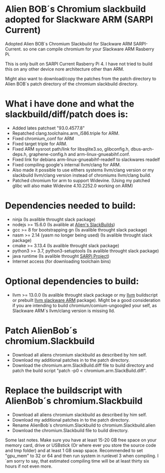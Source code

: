 # Alien BOB´s Chromium slackbuild adopted for Slackware ARM (SARPI Current)
Adopted Alien BOB´s Chromium Slackbuild for Slackware ARM SARPI-Current.
so one can compile chromium for your Slackware ARM Rasberry Pi.

This is only built on SARPI Current Rasberry Pi 4.
I have not tried to build this on any other device nore architecture other than ARM.

Might also want to download/copy the patches from the patch directory to Alien BOB´s patch directory of the chromium slackbuild directory.

# What i have done and what the slackbuild/diff/patch does is:
* Added lates patchset "93.0.4577.8"
* Repatched clang.toolchains.arm_i586.triple for ARM.
* Fixed chromium_conf for ARM
* Fixed target triple for ARM.
* Fixed ARM sysroot path/link for libsqlite3.so, glibconfig.h,
dbus-arch-deps.h, graphene-config.h and arm-linux-gnueabihf.conf.
* Fixed link for debians arm-linux-gnueabihf-readelf to slackwares readelf
* Fixed compiling google's internal llvm/clang for ARM.
* Also made it possible to use eithers systems llvm/clang version or my slackbuild llvm/clang version instead of chromiums llvm/clang build.
* Patched chromium for arm to support Widevine. (Using my patched glibc will also make Widevine 4.10.2252.0 working on ARM)

# Dependencies needed to build:
* ninja (Is avalible throught slack package)
* nodejs >= 15.6.0 (Is avalible at [Alien's SlackBuilds](http://www.slackware.com/~alien/slackbuilds/nodejs/build/))
* gcc >= 8 for bootstrapping gn (Is avalible throught slack package)
* nasm >= 2.14 (yasm no longer being used) (Is avalible throught slack package)
* cmake >= 3.13.4 (Is avalible throught slack package)
* python3 >= 3.7, python3-setuptools (Is avalible throught slack package)
* java runtime (Is avalible throught [SARPi Project](https://sarpi.penthux.net/index.php?p=rpiarmcurrentpkgs))
* Internet access (for downloading toolchain bins)

# Optional dependencies to build:
* llvm >= 13.0.0 (Is avalible throught slack package or my [llvm](https://github.com/mostman/Slackbuilds/tree/main/llvm) buildscript or prebuilt [llvm slackware ARM](https://github.com/mostman/Slackbuilds/releases/tag/13.0.0) package).
Might be a good consideration if you are intending to build chromium/comium-ungoogled your self, as Slackware ARM´s llvm/clang version is missing lld.

# Patch AlienBob´s chromium.Slackbuild
* Download all aliens chromium slackbuild as described by him self.
* Download my additional patches in to the patch directory.
* Download the chromium.arm.SlackBuild.diff file to build directory and patch the build script "patch -p0 < chromium.arm.SlackBuild.diff".

# Replace the buildscript with AlienBob´s chromium.Slackbuild
* Download all aliens chromium slackbuild as described by him self.
* Download my additional patches in to the patch directory.
* Rename AlienBob´s chromium.Slackbuild to chromium.Slackbuild.alien
* Download the chromium.Slackbuild file to build directory.

Some last notes.
Make sure you have at least 15-20 GB free space on your memory card, drive or USBstick (Or where ever you store the source code and tmp folder) and at least 1 GB swap space.
Recommended to set "gpu_mem" to 32 or 64 and then run system in runlevel 3 when compiling.
I´am sorry to say, that estimated compiling time will be at least thirty six hours if not even more.

